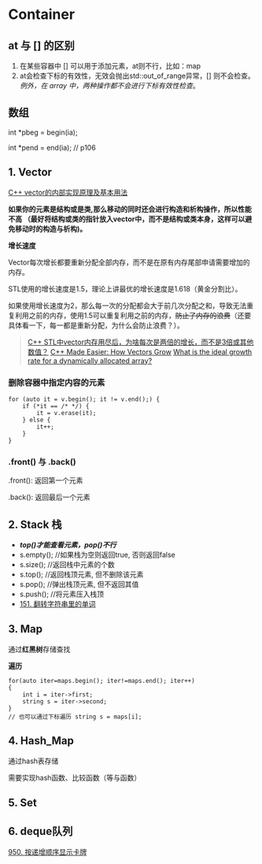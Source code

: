 # Container

## at 与 [] 的区别

1. 在某些容器中 [] 可以用于添加元素，at则不行，比如：map
2. at会检查下标的有效性，无效会抛出std::out_of_range异常，[] 则不会检查。*例外，在 array 中，两种操作都不会进行下标有效性检查*。

## 数组

int *pbeg = begin(ia);

int *pend = end(ia);  // p106

## 1. Vector

[C++ vector的内部实现原理及基本用法](https://blog.csdn.net/lmhlmh_/article/details/80545046)

**如果你的元素是结构或是类,那么移动的同时还会进行构造和析构操作，所以性能不高 （最好将结构或类的指针放入vector中，而不是结构或类本身，这样可以避免移动时的构造与析构)。**

**增长速度**

Vector每次增长都要重新分配全部内存，而不是在原有内存尾部申请需要增加的内存。

STL使用的增长速度是1.5，理论上讲最优的增长速度是1.618（黄金分割比）。

如果使用增长速度为2，那么每一次的分配都会大于前几次分配之和，导致无法重复利用之前的内存，使用1.5可以重复利用之前的内存，~~防止了内存的浪费~~（还要具体看一下，每一都是重新分配，为什么会防止浪费？）。

> [C++ STL中vector内存用尽后，为啥每次是两倍的增长，而不是3倍或其他数值？](https://www.zhihu.com/question/36538542)
> [C++ Made Easier: How Vectors Grow](http://www.drdobbs.com/c-made-easier-how-vectors-grow/184401375)
> [What is the ideal growth rate for a dynamically allocated array?](https://stackoverflow.com/questions/1100311/what-is-the-ideal-growth-rate-for-a-dynamically-allocated-array)

### 删除容器中指定内容的元素

```
for (auto it = v.begin(); it != v.end();) {
	if (*it == /* */) {
		it = v.erase(it);
	} else {
		it++;
	}
}
```

### .front() 与 .back()

.front(): 返回第一个元素

.back(): 返回最后一个元素



## 2. Stack 栈

* ***top()才能查看元素，pop()不行***
* s.empty(); //如果栈为空则返回true, 否则返回false
* s.size(); //返回栈中元素的个数
* s.top(); //返回栈顶元素, 但不删除该元素
* s.pop(); //弹出栈顶元素, 但不返回其值
* s.push(); //将元素压入栈顶
* [151. 翻转字符串里的单词](https://leetcode-cn.com/problems/reverse-words-in-a-string/)



## 3. Map

通过**红黑树**存储查找

**遍历**

```
for(auto iter=maps.begin(); iter!=maps.end(); iter++)
{
	int i = iter->first;
	string s = iter->second;
}
// 也可以通过下标遍历 string s = maps[i];
```



## 4. Hash_Map

通过hash表存储

需要实现hash函数、比较函数（等与函数）



## 5. Set





## 6. deque队列

[950. 按递增顺序显示卡牌](https://leetcode-cn.com/problems/reveal-cards-in-increasing-order/)

